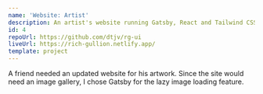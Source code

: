 ```yaml
---
name: 'Website: Artist'
description: An artist's website running Gatsby, React and Tailwind CSS.
id: 4
repoUrl: https://github.com/dtjv/rg-ui
liveUrl: https://rich-gullion.netlify.app/
template: project
---
```


A friend needed an updated website for his artwork. Since the site would need an
image gallery, I chose Gatsby for the lazy image loading feature.

<!-- more -->
